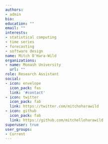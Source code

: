 ```yaml
---
authors:
- admin
bio: 
education: ""
email: ""
interests:
- statistical computing
- time series
- forecasting
- software design
name: Mitch O'Hara-Wild
organizations:
- name: Monash University
  url: ""
role: Research Assistant
social:
- icon: envelope
  icon_pack: fas
  link: '#contact'
- icon: twitter
  icon_pack: fab
  link: https://twitter.com/mitchoharawild
- icon: github
  icon_pack: fab
  link: https://github.com/mitchelloharawild
superuser: true
user_groups:
- Current
---
```



